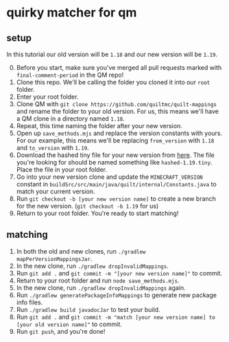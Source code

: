 # quirky matcher for qm

## setup

In this tutorial our old version will be `1.18` and our new version will be `1.19`.

0. Before you start, make sure you've merged all pull requests marked with `final-comment-period` in the QM repo!
1. Clone this repo. We'll be calling the folder you cloned it into our `root` folder.
2. Enter your root folder.
3. Clone QM with `git clone https://github.com/quiltmc/quilt-mappings` and rename the folder to your old version. For us, this means we'll have a QM clone in a directory named `1.18`.
4. Repeat, this time naming the folder after your new version.
5. Open up `save_methods.mjs` and replace the version constants with yours. For our example, this means we'll be replacing `from_version` with `1.18` and `to_version` with `1.19`.
6. Download the hashed tiny file for your new version from [here](https://maven.quiltmc.org/repository/release/org/quiltmc/hashed/). The file you're looking for should be named something like `hashed-1.19.tiny`. Place the file in your root folder.
7. Go into your new version clone and update the `MINECRAFT_VERSION` constant in `buildSrc/src/main/java/quilt/internal/Constants.java` to match your current version.
8. Run `git checkout -b [your new version name]` to create a new branch for the new version. (`git checkout -b 1.19` for us)
9. Return to your root folder. You're ready to start matching!

## matching

1. In both the old and new clones, run `./gradlew mapPerVersionMappingsJar`.
2. In the new clone, run `./gradlew dropInvalidMappings`.
3. Run `git add .` and `git commit -m "[your new version name]"` to commit.
4. Return to your root folder and run `node save_methods.mjs`.
5. In the new clone, run `./gradlew dropInvalidMappings` again.
6. Run `./gradlew generatePackageInfoMappings` to generate new package info files.
7. Run `./gradlew build javadocJar` to test your build.
8. Run `git add .` and `git commit -m "match [your new version name] to [your old version name]"` to commit.
9. Run `git push`, and you're done!